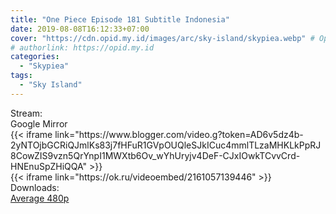 ```yaml
---
title: "One Piece Episode 181 Subtitle Indonesia"
date: 2019-08-08T16:12:33+07:00
cover: "https://cdn.opid.my.id/images/arc/sky-island/skypiea.webp" # Optional, cover
# authorlink: https://opid.my.id
categories:
  - "Skypiea"
tags:
  - "Sky Island"
---
```

<div class="ui menu violet borderless inverted">
  <div class="header item active">
        Stream:
    </div>
  <a class="active item" data-tab="google">
    <i class="google drive icon"></i> Google
  </a>
  <a class="item nounderline" data-tab="mirror">
    <i class="odnoklassniki icon"></i> Mirror
  </a>
</div>
<div class="ui bottom attached tab segment active" style="border:0 !important;" data-tab="google">
{{< iframe link="https://www.blogger.com/video.g?token=AD6v5dz4b-2yNTOjbGCRiQJmlKs83j7fHFuR1GVpOUQleSJkICuc4mmlTLzaMHKLkPpRJ8CowZIS9vzn5QrYnpI1MWXtb6Ov_wYhUryjv4DeF-CJxIOwkTCvvCrd-HNEnuSpZHiQQA" >}}
</div>
<div class="ui bottom attached tab segment" style="border:0 !important;" data-tab="mirror">
{{< iframe link="https://ok.ru/videoembed/2161057139446" >}}
</div>
<div class="ui menu violet borderless inverted">
  <div class="header item active">
        Downloads:
    </div>
  <a class="item nounderline" href="https://ouo.io/kVMFe1" target="_blank" rel="dofollow"><i class="google drive icon"></i>
    Average 480p</a>
</div>